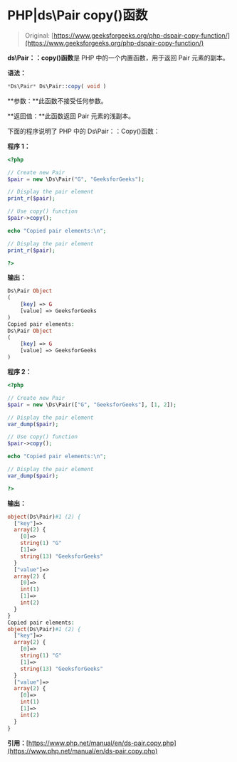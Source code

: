 # PHP|ds\Pair copy()函数

> Original: [https://www.geeksforgeeks.org/php-dspair-copy-function/](https://www.geeksforgeeks.org/php-dspair-copy-function/)

**ds\Pair：：copy()函数**是 PHP 中的一个内置函数，用于返回 Pair 元素的副本。

**语法：**

```php
*Ds\Pair* Ds\Pair::copy( void )
```

**参数：**此函数不接受任何参数。

**返回值：**此函数返回 Pair 元素的浅副本。

下面的程序说明了 PHP 中的 Ds\Pair：：Copy()函数：

**程序 1：**

```php
<?php 

// Create new Pair
$pair = new \Ds\Pair("G", "GeeksforGeeks"); 

// Display the pair element 
print_r($pair); 

// Use copy() function 
$pair->copy(); 

echo "Copied pair elements:\n";

// Display the pair element 
print_r($pair); 

?> 
```

**输出：**

```php
Ds\Pair Object
(
    [key] => G
    [value] => GeeksforGeeks
)
Copied pair elements:
Ds\Pair Object
(
    [key] => G
    [value] => GeeksforGeeks
)

```

**程序 2：**

```php
<?php 

// Create new Pair
$pair = new \Ds\Pair(["G", "GeeksforGeeks"], [1, 2]); 

// Display the pair element 
var_dump($pair); 

// Use copy() function 
$pair->copy(); 

echo "Copied pair elements:\n";

// Display the pair element 
var_dump($pair); 

?> 
```

**输出：**

```php
object(Ds\Pair)#1 (2) {
  ["key"]=>
  array(2) {
    [0]=>
    string(1) "G"
    [1]=>
    string(13) "GeeksforGeeks"
  }
  ["value"]=>
  array(2) {
    [0]=>
    int(1)
    [1]=>
    int(2)
  }
}
Copied pair elements:
object(Ds\Pair)#1 (2) {
  ["key"]=>
  array(2) {
    [0]=>
    string(1) "G"
    [1]=>
    string(13) "GeeksforGeeks"
  }
  ["value"]=>
  array(2) {
    [0]=>
    int(1)
    [1]=>
    int(2)
  }
}

```

**引用：**[https://www.php.net/manual/en/ds-pair.copy.php](https://www.php.net/manual/en/ds-pair.copy.php)